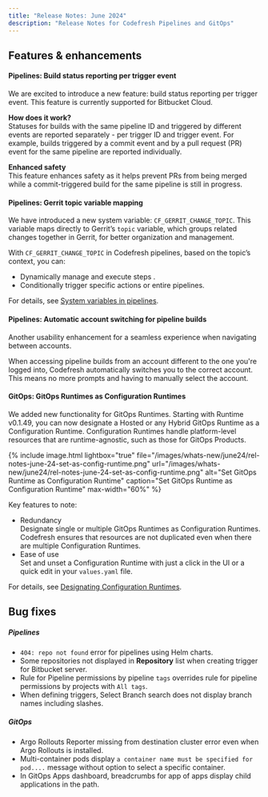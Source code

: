 ```yaml
---
title: "Release Notes: June 2024"
description: "Release Notes for Codefresh Pipelines and GitOps"
---
```

## Features & enhancements

#### Pipelines: Build status reporting per trigger event
We are excited to introduce a new feature: build status reporting per trigger event. This feature is currently supported for Bitbucket Cloud. 

**How does it work?**  
Statuses for builds with the same pipeline ID and triggered by different events are reported separately - per trigger ID and trigger event.
For example, builds triggered by a commit event and by a pull request (PR) event for the same pipeline are reported individually.

**Enhanced safety**  
This feature enhances safety as it helps prevent PRs from being merged while a commit-triggered build for the same pipeline is still in progress.



#### Pipelines: Gerrit topic variable mapping  

We have introduced a new system variable: `CF_GERRIT_CHANGE_TOPIC`. This variable maps directly to Gerrit’s `topic` variable, which groups related changes together in Gerrit, for better organization and management.

With `CF_GERRIT_CHANGE_TOPIC` in Codefresh pipelines, based on the topic’s context, you can:
* Dynamically manage and execute steps .
* Conditionally trigger specific actions or entire pipelines.

For details, see [System variables in pipelines]({{site.baseurl}}/docs/pipelines/variables/#system-variables).

#### Pipelines: Automatic account switching for pipeline builds

Another usability enhancement for a seamless experience when navigating between accounts.  

When accessing pipeline builds from an account different to the one you're logged into, Codefresh automatically switches you to the correct account. This means no more prompts and having to manually select the account.

<!--- To support this enhancement, you need to enable the `autoBuildSwitchAccount` Feature Flag.-->


 

#### GitOps: GitOps Runtimes as Configuration Runtimes
We added new functionality for GitOps Runtimes. Starting with Runtime v0.1.49, you can now designate a Hosted or any Hybrid GitOps Runtime as a Configuration Runtime.
Configuration Runtimes handle platform-level resources that are runtime-agnostic, such as those for GitOps Products.

{% include
  image.html
  lightbox="true"
  file="/images/whats-new/june24/rel-notes-june-24-set-as-config-runtime.png"
  url="/images/whats-new/june24/rel-notes-june-24-set-as-config-runtime.png"
  alt="Set GitOps Runtime as Configuration Runtime"
  caption="Set GitOps Runtime as Configuration Runtime"
  max-width="60%"
%}


Key features to note:
* Redundancy  
  Designate single or multiple GitOps Runtimes as Configuration Runtimes. Codefresh ensures that resources are not duplicated even when there are multiple Configuration Runtimes.
* Ease of use  
  Set and unset a Configuration Runtime with just a click in the UI or a quick edit in your `values.yaml` file.

For details, see [Designating Configuration Runtimes]({{site.baseurl}}/docs/installation/gitops/monitor-manage-runtimes/#designating-configuration-runtimes).






## Bug fixes


##### Pipelines 
* `404: repo not found` error for pipelines using Helm charts.
* Some repositories not displayed in **Repository** list when creating trigger for Bitbucket server.  
* Rule for Pipeline permissions by pipeline `tags` overrides rule for pipeline permissions by projects with `All tags`.
* When defining triggers, Select Branch search does not display branch names including slashes. 




##### GitOps 
* Argo Rollouts Reporter missing from destination cluster error even when Argo Rollouts is installed. 
* Multi-container pods display `a container name must be specified for pod....` message without option to select a specific container.
* In GitOps Apps dashboard, breadcrumbs for app of apps display child applications in the path.
